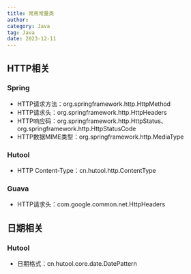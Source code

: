 ```yaml
---
title: 常用常量类
author:
category: Java
tag: Java
date: 2023-12-11
---
```


## HTTP相关

### Spring

- HTTP请求方法：org.springframework.http.HttpMethod
- HTTP请求头：org.springframework.http.HttpHeaders
- HTTP响应码：org.springframework.http.HttpStatus、org.springframework.http.HttpStatusCode
- HTTP数据MIME类型：org.springframework.http.MediaType

### Hutool

- HTTP Content-Type：cn.hutool.http.ContentType

### Guava

- HTTP请求头：com.google.common.net.HttpHeaders

## 日期相关

### Hutool

- 日期格式：cn.hutool.core.date.DatePattern
